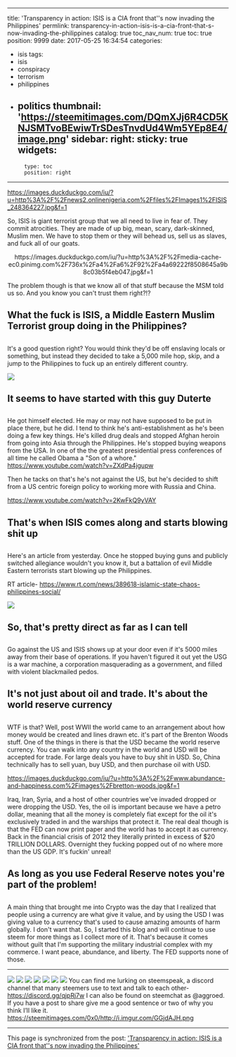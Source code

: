
---
title: 'Transparency in action: ISIS is a CIA front that''s now invading the Philippines'
permlink: transparency-in-action-isis-is-a-cia-front-that-s-now-invading-the-philippines
catalog: true
toc_nav_num: true
toc: true
position: 9999
date: 2017-05-25 16:34:54
categories:
- isis
tags:
- isis
- conspiracy
- terrorism
- philippines
- politics
thumbnail: 'https://steemitimages.com/DQmXJj6R4CD5KNJSMTvoBEwiwTrSDesTnvdUd4Wm5YEp8E4/image.png'
sidebar:
    right:
        sticky: true
widgets:
    -
        type: toc
        position: right
---


https://images.duckduckgo.com/iu/?u=http%3A%2F%2Fnews2.onlinenigeria.com%2Ffiles%2FImages1%2FISIS_248364227.jpg&f=1

So, ISIS is giant terrorist group that we all need to live in fear of.  They commit atrocities.  They are made of up big, mean, scary, dark-skinned, Muslim men.  We have to stop them or they will behead us, sell us as slaves, and fuck all of our goats.

<center>  https://images.duckduckgo.com/iu/?u=http%3A%2F%2Fmedia-cache-ec0.pinimg.com%2F736x%2Fa4%2Fa6%2F92%2Fa4a69222f8508645a9b8c03b5f4eb047.jpg&f=1 </center>

The problem though is that we know all of that stuff because the MSM told us so.  And you know you can't trust them right?!?

##  What the fuck is ISIS, a Middle Eastern Muslim Terrorist group doing in the Philippines? <h2>

It's a good question right?  You would think they'd be off enslaving locals or something, but instead they decided to take a 5,000 mile hop, skip, and a jump to the Philippines to fuck up an entirely different country.

![](https://steemitimages.com/DQmXJj6R4CD5KNJSMTvoBEwiwTrSDesTnvdUd4Wm5YEp8E4/image.png)

## It seems to have started with this guy Duterte <h2>

He got himself elected.  He may or may not have supposed to be put in place there, but he did.  I tend to think he's anti-establishment as he's been doing a few key things.  He's killed drug deals and stopped Afghan heroin from going into Asia through the Philippines.  He's stopped buying weapons from the USA.  In one of the the greatest presidential press conferences of all time he called Obama a "Son of a whore."  
https://www.youtube.com/watch?v=ZXdPa4jgupw

Then he tacks on that's he's not against the US, but he's decided to shift from a US centric foreign policy to working more with Russia and China.

https://www.youtube.com/watch?v=2KwFkQ9yVAY

## That's when ISIS comes along and starts blowing shit up <h2>

Here's an article from yesterday.  Once he stopped buying guns and publicly switched allegiance  wouldn't you know it, but a battalion of evil Middle Eastern terrorists start blowing up the Philippines.

RT article- https://www.rt.com/news/389618-islamic-state-chaos-philippines-social/

![](https://cdn.rt.com/files/2017.05/original/5925c4b6c46188c8618b45b6.jpg)

## So, that's pretty direct as far as I can tell <h2>
Go against the US and ISIS shows up at your door even if it's 5000 miles away from their base of operations.  If you haven't figured it out yet the USG is a war machine, a corporation masquerading as a government, and filled with violent blackmailed pedos.  

## It's not just about oil and trade.  It's about the world reserve currency <h2>

WTF is that?  Well, post WWII the world came to an arrangement about how money would be created and lines drawn etc.  it's part of the Brenton Woods stuff.  One of the things in there is that the USD became the world reserve currency.  You can walk into any country in the world and USD will be accepted for trade.  For large deals you have to buy shit in USD.  So, China technically has to sell yuan, buy USD, and then purchase oil with USD.

https://images.duckduckgo.com/iu/?u=http%3A%2F%2Fwww.abundance-and-happiness.com%2Fimages%2Fbretton-woods.jpg&f=1

Iraq, Iran, Syria, and a host of other countries we've invaded dropped or were dropping the USD.  Yes, the oil is important because we have a petro dollar, meaning that all the money is completely fiat except for the oil it's exclusively traded in and the warships that protect it.  The real deal though is that the FED can now print paper and the world has to accept it as currency.  Back in the financial crisis of 2012 they literally printed in excess of $20 TRILLION DOLLARS.  Overnight they fucking popped out of no where more than the US GDP.  It's fuckin' unreal!

## As long as you use Federal Reserve notes you're part of the problem! <h2>
A main thing that brought me into Crypto was the day that I realized that people using a currency are what give it value, and by using the USD I was giving value to a currency that's used to cause amazing amounts of harm globally.  I don't want that.  So, I started this blog and will continue to use steem for more things as I collect more of it.  That's because it comes without guilt that I'm supporting the military industrial complex with my commerce.  I want peace, abundance, and liberty.  The FED supports none of those.

--------------------------
![](https://steemitimages.com/0x0/https://steemitimages.com/0x0/https://steemitimages.com/0x0/http://i.imgur.com/lHQg82x.png)
![](https://steemitimages.com/0x0/http://i.imgur.com/3tESLcu.png)
![](https://steemitimages.com/0x0/http://i.imgur.com/vQrGISY.png)
![](https://steemitimages.com/0x0/https://steemitimages.com/0x0/https://steemitimages.com/0x0/http://i.imgur.com/Lhqluk4.png)
![](https://steemitimages.com/0x0/https://steemitimages.com/0x0/https://steemitimages.com/0x0/http://i.imgur.com/qQHBITS.png)
![](https://steemitimages.com/0x0/http://i.imgur.com/Z1Jumdk.png)
![](https://steemitimages.com/0x0/https://media.giphy.com/media/7rdX2yYlGyfMQ/giphy.gif)
You can find me lurking on steemspeak, a discord channel that many steemers use to text and talk to each other- https://discord.gg/qjpRj7w
I can also be found on steemchat as @aggroed.  If you have a post to share give me a good sentence or two of why you think I’ll like it.
https://steemitimages.com/0x0/http://i.imgur.com/GGjdAJH.png

- - -

This page is synchronized from the post: ['Transparency in action: ISIS is a CIA front that''s now invading the Philippines'](https://steemit.com/@aggroed/transparency-in-action-isis-is-a-cia-front-that-s-now-invading-the-philippines)
